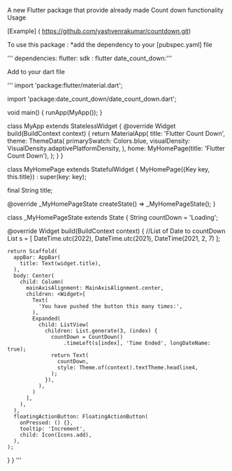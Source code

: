  A new Flutter package that provide already made Count down functionality
Usage

[Example] ( https://github.com/yashvenrakumar/countdown.git)

To use this package : *add the dependency to your [pubspec.yaml] file

'''   dependencies:
        flutter:
            sdk : flutter
        date_count_down:'''

  Add to your dart file
  
'''
    import 'package:flutter/material.dart';

import 'package:date_count_down/date_count_down.dart';

void main() {
  runApp(MyApp());
}

class MyApp extends StatelessWidget {
  @override
  Widget build(BuildContext context) {
    return MaterialApp(
      title: 'Flutter Count Down',
      theme: ThemeData(
        primarySwatch: Colors.blue,
        visualDensity: VisualDensity.adaptivePlatformDensity,
      ),
      home: MyHomePage(title: 'Flutter Count Down'),
    );
  }
}

class MyHomePage extends StatefulWidget {
  MyHomePage({Key key, this.title}) : super(key: key);

  final String title;

  @override
  _MyHomePageState createState() => _MyHomePageState();
}

class _MyHomePageState extends State<MyHomePage> {
  String countDown = 'Loading';

  @override
  Widget build(BuildContext context) {
    //List of Date to countDown
    List<DateTime> s = [
      DateTime.utc(2022),
      DateTime.utc(2021),
      DateTime(2021, 2, 7)
    ];

    return Scaffold(
      appBar: AppBar(
        title: Text(widget.title),
      ),
      body: Center(
        child: Column(
          mainAxisAlignment: MainAxisAlignment.center,
          children: <Widget>[
            Text(
              'You have pushed the button this many times:',
            ),
            Expanded(
              child: ListView(
                children: List.generate(3, (index) {
                  countDown = CountDown()
                      .timeLeft(s[index], 'Time Ended', longDateName: true);
                  return Text(
                    countDown,
                    style: Theme.of(context).textTheme.headline4,
                  );
                }),
              ),
            )
          ],
        ),
      ),
      floatingActionButton: FloatingActionButton(
        onPressed: () {},
        tooltip: 'Increment',
        child: Icon(Icons.add),
      ),
    );
  }
}
'''      